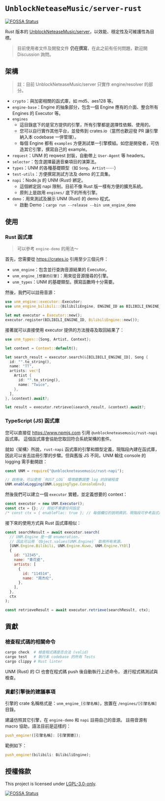 # `UnblockNeteaseMusic/server-rust`

[![FOSSA Status](https://app.fossa.com/api/projects/git%2Bgithub.com%2FUnblockNeteaseMusic%2Fserver-rust.svg?type=shield)](https://app.fossa.com/projects/git%2Bgithub.com%2FUnblockNeteaseMusic%2Fserver-rust?ref=badge_shield)

Rust 版本的 [UnblockNeteaseMusic/server](https://github.com/UnblockNeteaseMusic/server)，以效能、穩定性及可維護性為目標。

> 目前使用者文件及開發文件 **仍在撰寫**，在此之前有任何問題，歡迎開 Discussion 詢問。

## 架構

> 註：目前 UnblockNeteaseMusic/server 只實作 engine/resolver 的部分。

- `crypto`：與加密相關的函式庫，如 md5、aes128 等。
- `engine-base`：Engine 的抽象部分，包含一個 Engine 應有的介面、整合所有 Engines 的 Executor 等。
- `engines`
  - 這目錄底下的是官方提供的引擎，所有引擎都是選擇性依賴、使用的。
  - 您可以自行實作其他平台，並發佈到 crates.io（當然也歡迎發 PR 讓引擎納入本 codebase 一併管理）。
  - 每個 Engine 都有 `examples` 方便測試單一引擎模組。如您是開發者，可仿造其它引擎，撰寫自己的 example。
- `request`：UNM 的 reqwest 封裝，自動帶上 `User-Agent` 等 headers。
- `selector`：包含選擇最適音樂項目的演算法。
- `types`：UNM 的各種基礎類型（如 `Song`、`Artist`⋯⋯）
- `test-utils`：方便撰寫測試方法及 demo 的工具集。
- `napi`：Node.js 的 UNM (Rust) 綁定。
  - 這個綁定因 napi 限制，目前不像 Rust 版一樣有方便的擴充系統。
  - 原則上是啟用 `engines/` 底下的所有引擎。
- `demo`：用來測試及展示 UNM (Rust) 的 demo 程式。
  - 啟動 Demo：`cargo run --release --bin unm_engine_demo`

## 使用

### Rust 函式庫

> 可以參考 `engine-demo` 的用法～

首先，您需要從 <https://crates.io> 引用至少三個元件：

- `unm_engine`：包含並行查詢音源結果的 Executor。
- `unm_engine_[想要的引擎]`：用來從音源搜尋的引擎。
- `unm_types`：UNM 的基礎類型。撰寫函數時十分需要。

然後，我們可以註冊音源：

```rust
use unm_engine::executor::Executor;
use unm_engine_bilibili::{BilibiliEngine, ENGINE_ID as BILIBILI_ENGINE_ID};

let mut executor = Executor::new();
executor.register(BILIBILI_ENGINE_ID, BilibiliEngine::new());
```

接著就可以直接使用 executor 提供的方法搜尋及取回結果了：

```rust
use unm_types::{Song, Artist, Context};

let context = Context::default();

let search_result = executor.search(&[BILIBILI_ENGINE_ID], Song {
  id: "".to_string(),
  name: "TT",
  artists: vec![
    Artist {
      id: "".to_string(),
      name: "Twice",
    },
  ],
}, &context).await?;

let result = executor.retrieve(&search_result, &context).await?;
```

### TypeScript (JS) 函式庫

您可以直接從 <https://www.npmjs.com> 引用 `@unblockneteasemusic/rust-napi` 函式庫。
這個函式庫會協助您取回符合系統架構的套件。

就如〈架構〉所說，`rust-napi` 函式庫的引擎和類型定義，現階段內建在函式庫，
因此可以省去註冊引擎的步驟。但與舊版 JS 不同，UNM 輸往 console 的 logging 需手動開啟：

```js
const UNM = require("@unblockneteasemusic/rust-napi");

// 啟用後，可以使用 `RUST_LOG` 環境變數調整 log 的詳細程度
UNM.enableLogging(UNM.LoggingType.ConsoleEnv);
```

然後我們可以建立一個 `executor` 實體，並定義想要的 context：

```js
const executor = new UNM.Executor();
const ctx = {}; // 假如不需要任何設定
/* const ctx = { enableFlac: true }; // 每個欄位的說明資訊，現階段可參考函式庫中 `index.d.ts` 的定義。 */
```

接下來的使用方式與 Rust 函式庫相似：

```js
const searchResult = await executor.search(
  // UNM.Engine 是一個 enumeration，
  // 因此可以用 `Object.values(UNM.Engine)` 取用所有來源。
  [UNM.Engine.Bilibili, UNM.Engine.Kuwo, UNM.Engine.YtDl]
  {
    id: "12345",
    name: "青花瓷",
    artists: [
      {
        id: "114514",
        name: "周杰伦",
      },
    ],
  },
  ctx
);

const retrieveResult = await executor.retrieve(searchResult, ctx);
```

## 貢獻

### 檢查程式碼的相關命令

```bash
cargo check  # 檢查程式碼是否合法 (valid)
cargo test   # 執行本 codebase 的所有 Tests
cargo clippy # Rust linter
```

UNM (Rust) 的 CI 也會在程式碼 push 後自動執行上述命令，
進行程式碼測試與檢查。

### 貢獻引擎後的建議事項

引擎的 crate 名稱格式是：`unm_engine_[引擎名稱]`，放置在 `/engines/[引擎名稱]` 目錄。

建議仿照其它引擎，在 `engine-demo` 和 `napi` 註冊自己的音源。
註冊音源有 macro 協助，語法目前是這樣的：

```rust
push_engine!([引擎名稱]: [引擎實體]);
```

範例如下：

```rust
push_engine!(bilibili: BilibiliEngine);
```

## 授權條款

This project is licensed under [LGPL-3.0-only](https://spdx.org/licenses/LGPL-3.0-only.html).

[![FOSSA Status](https://app.fossa.com/api/projects/git%2Bgithub.com%2FUnblockNeteaseMusic%2Fserver-rust.svg?type=large)](https://app.fossa.com/projects/git%2Bgithub.com%2FUnblockNeteaseMusic%2Fserver-rust?ref=badge_large)
